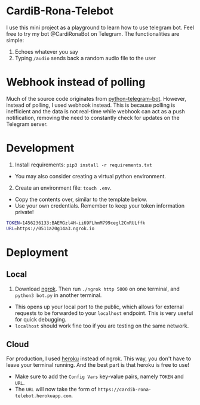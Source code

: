 # CardiB-Rona-Telebot

I use this mini project as a playground to learn how to use telegram bot. Feel free to try my bot @CardiRonaBot on Telegram. The functionalities are simple:

1. Echoes whatever you say
2. Typing `/audio` sends back a random audio file to the user

# Webhook instead of polling

Much of the source code originates from [python-telegram-bot](https://github.com/python-telegram-bot/python-telegram-bot). However, instead of polling, I used webhook instead. This is because polling is inefficient and the data is not real-time while webhook can act as a push notification, removing the need to constantly check for updates on the Telegram server.

# Development

1. Install requirements: `pip3 install -r requirements.txt`

- You may also consider creating a virtual python environment.

2. Create an environment file: `touch .env`.

- Copy the contents over, similar to the template below.
- Use your own credentials. Remember to keep your token information private!

```bash
TOKEN=1456236133:BAEMGzl4H-ii69FLhmM799cegl2CnRULffk
URL=https://0511a20g14a3.ngrok.io
```

# Deployment

## Local

1. Download [ngrok](https://ngrok.com/download). Then run `./ngrok http 5000` on one terminal, and `python3 bot.py` in another terminal.

- This opens up your local port to the public, which allows for external requests to be forwarded to your `localhost` endpoint. This is very useful for quick debugging.
- `localhost` should work fine too if you are testing on the same network.

## Cloud

For production, I used [heroku](heroku.com) instead of ngrok. This way, you don't have to leave your terminal running. And the best part is that heroku is free to use!

- Make sure to add the `Config Vars` key-value pairs, namely `TOKEN` and `URL`.
- The `URL` will now take the form of `https://cardib-rona-telebot.herokuapp.com`.
